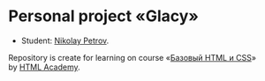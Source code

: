 # Personal project «Glacy»

* Student: [Nikolay Petrov](https://github.com/Clickrouc).

Repository is create for learning on course «[Базовый HTML и CSS](https://htmlacademy.ru/intensive/htmlcss)» by [HTML Academy](https://htmlacademy.ru).
